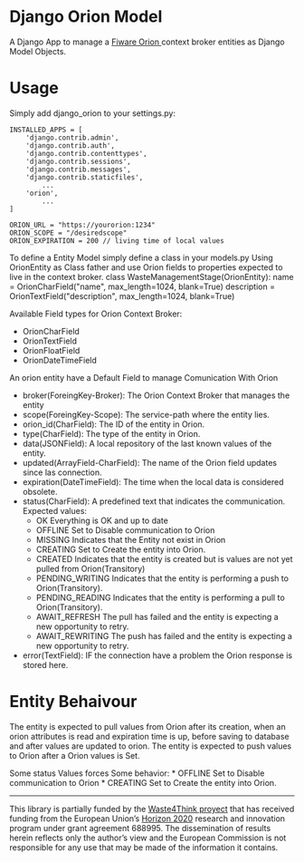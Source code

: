 # Django Orion Model 

A Django App to  manage a [Fiware Orion ](https://github.com/telefonicaid/fiware-orion) context broker entities as Django Model Objects.

# Usage
Simply add django_orion to your settings.py:

    INSTALLED_APPS = [
        'django.contrib.admin',
        'django.contrib.auth',
        'django.contrib.contenttypes',
        'django.contrib.sessions',
        'django.contrib.messages',
        'django.contrib.staticfiles',
            ...
        'orion',
            ...
    ]
   
    ORION_URL = "https://yourorion:1234"
    ORION_SCOPE = "/desiredscope"
    ORION_EXPIRATION = 200 // living time of local values

To define a Entity Model simply define a class in your models.py Using OrionEntity as Class father and use Orion fields to properties expected to live in the context broker.
    class WasteManagementStage(OrionEntity):
        name = OrionCharField("name", max_length=1024, blank=True)
        description = OrionTextField("description", max_length=1024, blank=True)

Available Field types for Orion Context Broker: 
 * OrionCharField
 * OrionTextField
 * OrionFloatField
 * OrionDateTimeField

An orion entity have a Default Field to manage Comunication With Orion

  * broker(ForeingKey-Broker): The Orion Context Broker that manages the entity
  * scope(ForeingKey-Scope): The service-path  where the entity lies.
  * orion_id(CharField): The ID of the entity in Orion.
  * type(CharField): The type of the entity in Orion.
  * data(JSONField): A local repository of the last known values of the entity.
  * updated(ArrayField-CharField): The name of the Orion field updates since las connection.
  * expiration(DateTimeField): The time when the local data is considered obsolete.
  * status(CharField): A predefined text that indicates the communication. Expected values:
    * OK Everything is OK and up to date
    * OFFLINE Set to Disable communication to Orion
    * MISSING Indicates that the Entity not exist in Orion
    * CREATING Set to Create the entity into Orion. 
    * CREATED Indicates that the entity is created but is values are not yet pulled from Orion(Transitory)
    * PENDING_WRITING Indicates that the entity is performing a push to Orion(Transitory).
    * PENDING_READING Indicates that the entity is performing a pull to Orion(Transitory).
    * AWAIT_REFRESH The pull has failed and the entity is expecting a new opportunity to retry.
    * AWAIT_REWRITING The push has failed and the entity is expecting a new opportunity to retry.
  * error(TextField): IF the connection have a problem the Orion response is stored here.
    
# Entity Behaivour

The entity is expected to pull values from Orion after its creation, when an orion attributes is read and expiration time is up, before saving to database and after values are updated to orion. 
The entity is expected to push  values to Orion after a Orion values is Set.

Some status Values forces Some behavior: 
    * OFFLINE Set to Disable communication to Orion
    * CREATING Set to Create the entity into Orion. 
 
----

This library is partially funded  by the [Waste4Think proyect](http://waste4think.eu/) that  has received funding from the European Union’s [Horizon 2020](https://ec.europa.eu/programmes/horizon2020/) research and innovation program under grant agreement 688995.
The dissemination of results herein reflects only the author’s view and the European Commission is not responsible for any use that may be made of the information it contains.

